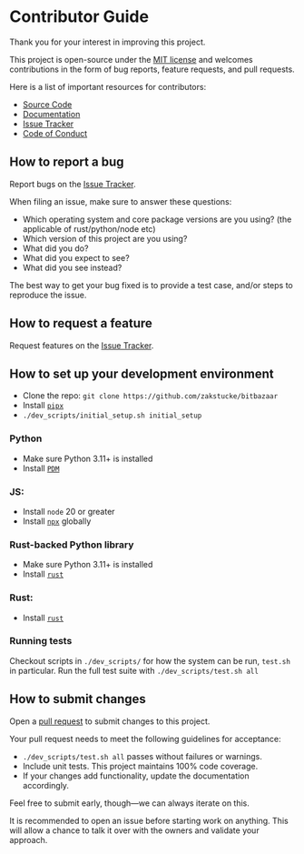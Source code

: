 # Contributor Guide

Thank you for your interest in improving this project.

This project is open-source under the [MIT license] and
welcomes contributions in the form of bug reports, feature requests, and pull requests.

Here is a list of important resources for contributors:

-   [Source Code](https://github.com/zakstucke/bitbazaar)
-   [Documentation](https://zakstucke.github.io/bitbazaar)
-   [Issue Tracker](https://github.com/zakstucke/bitbazaar/issues)
-   [Code of Conduct](CODE_OF_CONDUCT.md)

[mit license]: https://opensource.org/licenses/MIT

## How to report a bug

Report bugs on the [Issue Tracker](https://github.com/zakstucke/bitbazaar/issues).

When filing an issue, make sure to answer these questions:

-   Which operating system and core package versions are you using? (the applicable of rust/python/node etc)
-   Which version of this project are you using?
-   What did you do?
-   What did you expect to see?
-   What did you see instead?

The best way to get your bug fixed is to provide a test case,
and/or steps to reproduce the issue.

## How to request a feature

Request features on the [Issue Tracker](https://github.com/zakstucke/bitbazaar/issues).

## How to set up your development environment

-   Clone the repo: `git clone https://github.com/zakstucke/bitbazaar`
-   Install [`pipx`](https://pypa.github.io/pipx/)
-   `./dev_scripts/initial_setup.sh initial_setup`


### Python

-   Make sure Python 3.11+ is installed
-   Install [`PDM`](https://pdm.fming.dev/latest/#update-the-pdm-version)


### JS:

-   Install `node` 20 or greater
-   Install [`npx`](https://www.npmjs.com/package/npx) globally


### Rust-backed Python library

-   Make sure Python 3.11+ is installed
-   Install [`rust`](https://www.rust-lang.org/tools/install)


### Rust:

-   Install [`rust`](https://www.rust-lang.org/tools/install)

### Running tests

Checkout scripts in `./dev_scripts/` for how the system can be run, `test.sh` in particular.
Run the full test suite with `./dev_scripts/test.sh all`

## How to submit changes

Open a [pull request](https://github.com/zakstucke/bitbazaar/pulls) to submit changes to this project.

Your pull request needs to meet the following guidelines for acceptance:

-   `./dev_scripts/test.sh all` passes without failures or warnings.
-   Include unit tests. This project maintains 100% code coverage.
-   If your changes add functionality, update the documentation accordingly.

Feel free to submit early, though—we can always iterate on this.

It is recommended to open an issue before starting work on anything.
This will allow a chance to talk it over with the owners and validate your approach.
